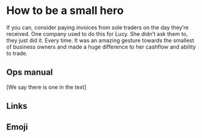 # How to be a small hero

If you can, consider paying invoices from sole traders on the day they’re received. One company used to do this for Lucy. She didn’t ask them to, they just did it. Every time. It was an amazing gesture towards the smallest of business owners and made a huge difference to her cashflow and ability to trade.

## Ops manual

[We say there is one in the text]

## Links

## Emoji

